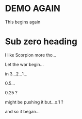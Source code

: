 # DEMO AGAIN

This begins again

# Sub zero heading

I like Scorpion more tho...

Let the war begin...

in 3...2...1...

0.5...

0.25 ?

might be pushing it but...o.1 ?
  
    
    
and so it began...

